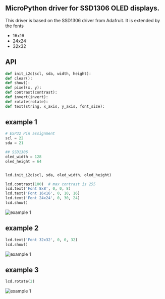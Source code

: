 ## MicroPython driver for SSD1306 OLED displays.

This driver is based on the SSD1306 driver from Adafruit. It is extended by the fonts
* 16x16
* 24x24
* 32x32

## API
```python
def init_i2c(scl, sda, width, height):
def clear():
def show():
def pixel(x, y):
def contrast(contrast):
def invert(invert):
def rotate(rotate):
def text(string, x_axis, y_axis, font_size):
```

## example 1
```python
# ESP32 Pin assignment
scl = 22
sda = 21

## SSD1306
oled_width = 128
oled_height = 64


lcd.init_i2c(scl, sda, oled_width, oled_height)

lcd.contrast(100)  # max contrast is 255
lcd.text('Font 8x8', 0, 0, 8)
lcd.text('Font 16x16', 0, 10, 16)
lcd.text('Font 24x24', 0, 30, 24)
lcd.show()
```
![example 1](figure_1.png "Image Title")

## example 2
```python
lcd.text('Font 32x32', 0, 0, 32)
lcd.show()
```
![example 1](figure_2.png "Image Title")

## example 3
```python
lcd.rotate(2)
```
![example 1](figure_3.png "Image Title")

